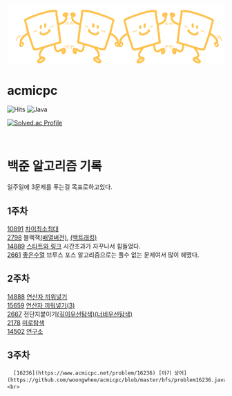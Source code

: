 <img src="Logo2.png">

# acmicpc

![Hits](https://hits.seeyoufarm.com/api/count/incr/badge.svg?url=https%3A%2F%2Fgithub.com%2Fkim-soohyeon&count_bg=%23FFDAC7&title_bg=%23FFADAD&icon=&icon_color=%23E7E7E7&title=hits&edge_flat=false)
![Java](https://img.shields.io/badge/Java-007396.svg?&style=for-the-badge&logo=Java&logoColor=white)

[![Solved.ac Profile](http://mazassumnida.wtf/api/generate_badge?boj=davidjin337)](https://solved.ac/davidjin337)

<br>

백준 알고리즘 기록
=====
 일주일에 3문제를 푸는걸 목표로하고있다.

1주차
----
   [10891](https://www.acmicpc.net/problem/10819) [차이최소최대](https://github.com/woongwhee/acmicpc/blob/master/exhaustivesearch/problem10819clear.java) <br>
   [2798](https://www.acmicpc.net/problem/2798) 블랙잭[(배열버전)](https://github.com/woongwhee/acmicpc/blob/master/exhaustivesearch/problem2789/problem2789ArrayVersion.java),
   [(백트래킹)](https://github.com/woongwhee/acmicpc/blob/master/exhaustivesearch/problem2789/problem2789Backtracking.java)<br>
   [14889](https://www.acmicpc.net/problem/14889) [스타트와 링크](https://github.com/woongwhee/acmicpc/blob/master/exhaustivesearch/problem14889.java) 시간초과가 자꾸나서 힘들었다.<br>
   [2661](https://www.acmicpc.net/problem/2661) [좋은수열](https://github.com/woongwhee/acmicpc/blob/master/exhaustivesearch/problem2661.java) 브루스 포스 알고리즘으로는 풀수 없는 문제여서 많이 헤맸다. <br>
   
2주차
----
   [14888](https://www.acmicpc.net/problem/14888) [연산자 끼워넣기](https://github.com/woongwhee/acmicpc/blob/master/exhaustivesearch/problem14488.java)<br>
   [15659](https://www.acmicpc.net/problem/15659) [연산자 끼워넣기(3)](https://github.com/woongwhee/acmicpc/blob/master/exhaustivesearch/problem15659.java)<br>
   [2667](https://www.acmicpc.net/problem/2667) 전단지붙이기[(깊이우선탐색)](https://github.com/woongwhee/acmicpc/blob/master/dfs/problem2667.java)[(너비우선탐색)](https://github.com/woongwhee/acmicpc/blob/master/bfs/problem2667.java)<br>
   [2178](https://www.acmicpc.net/problem/2178) [미로탐색](https://github.com/woongwhee/acmicpc/blob/master/bfs/problem2178.java)<br>
   [14502](https://www.acmicpc.net/problem/14502) [연구소](https://github.com/woongwhee/acmicpc/blob/master/bfs/problem14502.java)<br>

   
3주차
----
      [16236](https://www.acmicpc.net/problem/16236) [아기 상어](https://github.com/woongwhee/acmicpc/blob/master/bfs/problem16236.java)<br>
